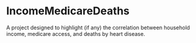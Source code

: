 # IncomeMedicareDeaths
A project designed to highlight (if any) the correlation between household income, medicare access, and deaths by heart disease.

